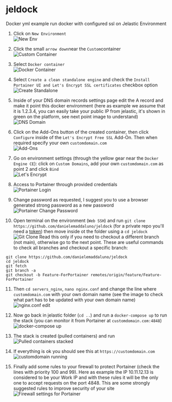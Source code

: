 # jeldock
Docker yml example run docker with configured ssl on Jelastic Environment

1. Click on `New Environment`
   </br>
   <img src="README/1.png" alt="New Env">

2. Click the small `arrow down`near the `Custom`container
   </br>
   <img src="README/2.png" alt="Custom Container">

3. Select `Docker container`
   </br>
   <img src="README/3.png" alt="Docker Container">

4. Select `Create a clean standalone engine` and
   check the `Install Portainer UI and Let's Encrypt SSL certificates` checkbox option
   </br>
   <img src="README/4.png" alt="Create Standalone">

5. Inside of your DNS domain records settings page edit the A record and make it point this docker environment
   (here as example we assume that it is 1.2.3.4,
   you can easily take your public IP from jelastic,
   it's shown in green on the platform, see next point image to understand)
   </br>
   <img src="README/5.png" alt="DNS Domain">

6. Click on the Add-Ons button of the created container,
   then click `Configure` inside of the `Let's Encrypt Free SSL` Add-On.
   Then when required specify your own `customdomain.com`
   </br>
   <img src="README/6.png" alt="Add-Ons">

7. Go on environment settings (through the yellow gear near the `Docker Engine CE`):
   click on `Custom Domains`, add your own `customdomain.com` as point 2 and click `Bind`
   </br>
   <img src="README/7.png" alt="Let's Encrypt">

8. Access to Portainer through provided credentials
   </br>
   <img src="README/8.png" alt="Portainer Login">

9. Change password as requested, I suggest you to use a browser generated strong password as a new password
   </br>
   <img src="README/9.png" alt="Portainer Change Password">

10. Open terminal on the environment (`Web SSH`) and run `git clone https://github.com/danielemaddaluno/jeldock` (for a private repo you'll need a [token](https://stackoverflow.com/a/70320541/3138238))
    then move inside ot the folder using a `cd jeldock`
    </br>
    <img src="README/10.png" alt="Git Clone">
    Read this only if you need to checkout a different branch (not main), otherwise go to the next point.
    These are useful commands to check all branches and checkout a specific branch:
   ```
   git clone https://github.com/danielemaddaluno/jeldock
   cd jeldock
   git fetch
   git branch -a
   git checkout -b Feature-ForPortainer remotes/origin/feature/Feature-ForPortainer
   ```
11. Then `cd servers_nginx`, `nano nginx.conf` and change the line where `customdomain.com` with your own domain name (see the image to check what part has to be updated with your own domain name)
    </br>
    <img src="README/11.png" alt="nginx.conf edit">

12. Now go back in jelastic folder (`cd ..`) and run a `docker-compose up` to run the stack (you can monitor it from Portainer at `customdomain.com:4848`)
    </br>
    <img src="README/12.png" alt="docker-compose up">

13. The stack is created (pulled containers) and run
    </br>
    <img src="README/13.png" alt="Pulled containers stacked">

14. If everything is ok you should see this at `https://customdomain.com`
    </br>
    <img src="README/14.png" alt="customdomain running">

15. Finally add some rules to your firewall to protect Portainer (check the lines with priority 100 and 99).
    Here as example the IP 10.11.12.13 is considered to be your Work IP and with these rules it will be the only one to accept requests on the port 4848.
    This are some strongly suggested rules to improve security of your site
    </br>
    <img src="README/15.png" alt="Firewall settings for Portainer">